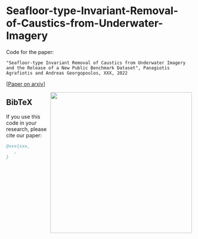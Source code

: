 # Seafloor-type-Invariant-Removal-of-Caustics-from-Underwater-Imagery

Code for the paper: 
```text
"Seafloor-type Invariant Removal of Caustics from Underwater Imagery and the Release of a New Public Benchmark Dataset", Panagiotis Agrafiotis and Andreas Georgopoulos, XXX, 2022
```
[[Paper on arxiv](https://arxiv.org/XXX)]

<img src='imgs/horse2zebra.gif' align="right" width=384>

## BibTeX

If you use this code in your research, please cite our paper:

```bibtex
@xxx{xxx,
   ,
}
